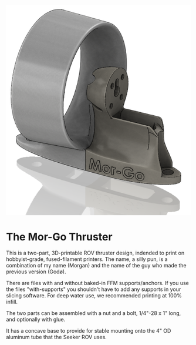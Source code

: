![preview image](https://github.com/SV-Seeker/Mor-Go-Thruster/raw/master/image.png)
# The Mor-Go Thruster

This is a two-part, 3D-printable ROV thruster design, indended to print on hobbyist-grade, fused-filament printers. The name, a silly pun, is a combination of my name (Morgan) and the name of the guy who made the previous version (Godø).

There are files with and without baked-in FFM supports/anchors. If you use the files "with-supports" you shouldn't have to add any supports in your slicing software. For deep water use, we recommended printing at 100% infill.

The two parts can be assembled with a nut and a bolt, 1/4"-28 x 1" long, and optionally with glue.

It has a concave base to provide for stable mounting onto the 4" OD aluminum tube that the Seeker ROV uses.
